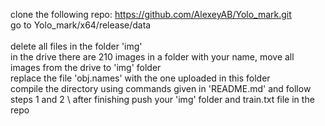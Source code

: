 clone the following repo:
https://github.com/AlexeyAB/Yolo_mark.git
\
go to Yolo_mark/x64/release/data  
\
delete all files in the folder 'img'
\
in the drive there are 210 images in a folder with your name, move all images from the drive to 'img' folder
\
replace the file 'obj.names' with the one uploaded in this folder
\
compile the directory using commands given in 'README.md' and follow steps 1 and 2
\ 
after finishing push your 'img' folder and train.txt file in the repo
